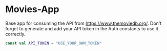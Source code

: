 # Movies-App
Base app for consuming the API from https://www.themoviedb.org/. Don't forget to generate and add your API token in the Auth constants to use it correctly.

```kotlin
const val API_TOKEN = "USE_YOUR_OWN_TOKEN"
